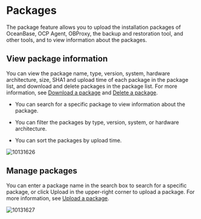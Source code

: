 # Packages

The package feature allows you to upload the installation packages of OceanBase, OCP Agent, OBProxy, the backup and restoration tool, and other tools, and to view information about the packages.

## View package information

You can view the package name, type, version, system, hardware architecture, size, SHA1 and upload time of each package in the package list, and download and delete packages in the package list. For more information, see [Download a package](../700.manage-software-packages/200.download-the-software-package.md) and [Delete a package](../700.manage-software-packages/300.delete-software-packages.md).

* You can search for a specific package to view information about the package.

* You can filter the packages by type, version, system, or hardware architecture.

* You can sort the packages by upload time.

![10131626](https://obbusiness-private.oss-cn-shanghai.aliyuncs.com/doc/img/ocp/%E8%BD%AF%E4%BB%B6%E5%8C%852.png)

## Manage packages

You can enter a package name in the search box to search for a specific package, or click Upload in the upper-right corner to upload a package. For more information, see [Upload a package](../700.manage-software-packages/100.upload-a-software-package.md).

![10131627](https://help-static-aliyun-doc.aliyuncs.com/assets/img/en-US/1614306461/p338373.png)

